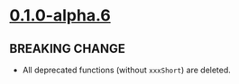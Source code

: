 # [0.1.0-alpha.6]

## BREAKING CHANGE

- All deprecated functions (without `xxxShort`) are deleted.

[0.1.0-alpha.6]: https://github.com/AccelByte/accelbyte-go-modular-sdk/compare/gametelemetry-sdk/v0.1.0-alpha.5..gametelemetry-sdk/v0.1.0-alpha.6
